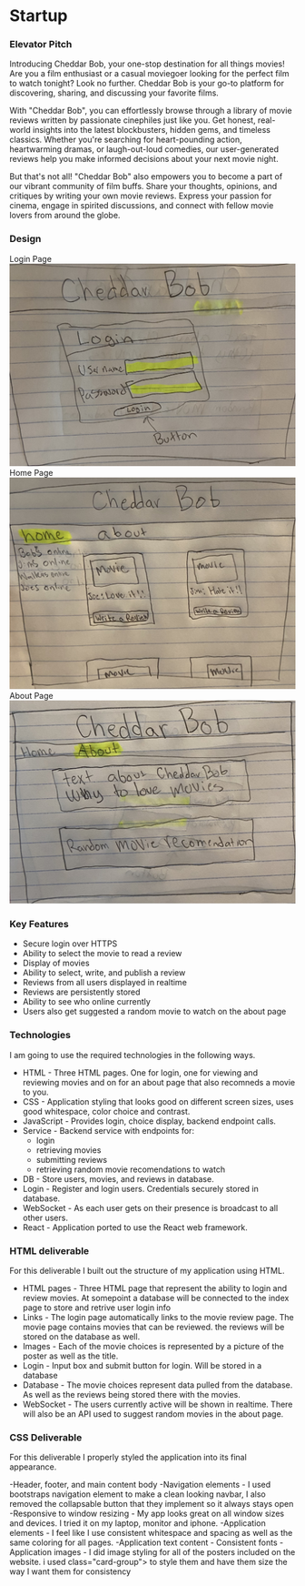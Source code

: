 # Startup
### Elevator Pitch
Introducing Cheddar Bob, your one-stop destination for all things movies! Are you a film enthusiast or a casual moviegoer looking for the perfect film to watch tonight? Look no further. Cheddar Bob is your go-to platform for discovering, sharing, and discussing your favorite films.

With "Cheddar Bob", you can effortlessly browse through a library of movie reviews written by passionate cinephiles just like you. Get honest, real-world insights into the latest blockbusters, hidden gems, and timeless classics. Whether you're searching for heart-pounding action, heartwarming dramas, or laugh-out-loud comedies, our user-generated reviews help you make informed decisions about your next movie night.

But that's not all! "Cheddar Bob" also empowers you to become a part of our vibrant community of film buffs. Share your thoughts, opinions, and critiques by writing your own movie reviews. Express your passion for cinema, engage in spirited discussions, and connect with fellow movie lovers from around the globe.
### Design
Login Page
![Screenshot](IMG_2127.jpg)
Home Page
![Screenshot](IMG_2128.jpg)
About Page
![Screenshot](IMG_2129.jpg)

### Key Features
- Secure login over HTTPS
- Ability to select the movie to read a review
- Display of movies
- Ability to select, write, and publish a review
- Reviews from all users displayed in realtime
- Reviews are persistently stored
- Ability to see who online currently
- Users also get suggested a random movie to watch on the about page
### Technologies
I am going to use the required technologies in the following ways.

- HTML - Three HTML pages. One for login, one for viewing and reviewing movies and on for an about page that also recomneds a movie to you.
- CSS - Application styling that looks good on different screen sizes, uses good whitespace, color choice and contrast.
- JavaScript - Provides login, choice display, backend endpoint calls.
- Service - Backend service with endpoints for:
  * login
  * retrieving movies
  * submitting reviews
  * retrieving random movie recomendations to watch
- DB - Store users, movies, and reviews in database.
- Login - Register and login users. Credentials securely stored in database.
- WebSocket - As each user gets on their presence is broadcast to all other users.
- React - Application ported to use the React web framework.

### HTML deliverable
For this deliverable I built out the structure of my application using HTML.

- HTML pages - Three HTML page that represent the ability to login and review movies. At somepoint a database will be connected to the index page to store and retrive user login info
- Links - The login page automatically links to the movie review page. The movie page contains movies that can be reviewed. the reviews will be stored on the database as well.
- Images - Each of the movie choices is represented by a picture of the poster as well as the title.
- Login - Input box and submit button for login. Will be stored in a database
- Database - The movie choices represent data pulled from the database. As well as the reviews being stored there with the movies.
- WebSocket - The users currently active will be shown in realtime. There will also be an API used to suggest random movies in the about page.

### CSS Deliverable

For this deliverable I properly styled the application into its final appearance.

-Header, footer, and main content body
-Navigation elements - I used bootstraps navigation element to make a clean looking navbar, I also removed the collapsable button that they implement so it always stays open
-Responsive to window resizing - My app looks great on all window sizes and devices. I tried it on my laptop, monitor and iphone.
-Application elements - I feel like I use consistent whitespace and spacing as well as the same coloring for all pages.
-Application text content - Consistent fonts
-Application images - I did image styling for all of the posters included on the website. i used class="card-group"> to style them and have them size the way I want them for consistency 
